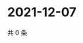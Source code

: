 # 2021-12-07

共 0 条

<!-- BEGIN WEIBO -->
<!-- 最后更新时间 Tue Dec 07 2021 13:04:32 GMT+0800 (China Standard Time) -->

<!-- END WEIBO -->
